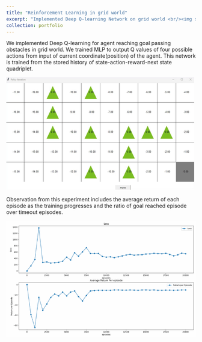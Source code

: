 ```yaml
---
title: "Reinforcement Learning in grid world"
excerpt: "Implemented Deep Q-learning Network on grid world <br/><img src='/images/RL_stage.gif'>"
collection: portfolio
---
```

We implemented Deep Q-learning for agent reaching goal passing obstacles in grid world. We trained MLP to output Q values of four possible actions from input of current coordinate(position) of the agent. This network is trained from the stored history of state-action-reward-next state quadriplet.

![Editing a markdown file for a talk](/images/RL_stage.gif)

Observation from this experiment includes the average return of each episode as the training progresses and the ratio of goal reached episode over timeout episodes.

![Editing a markdown file for a talk](/images/return_timeout.gif)
